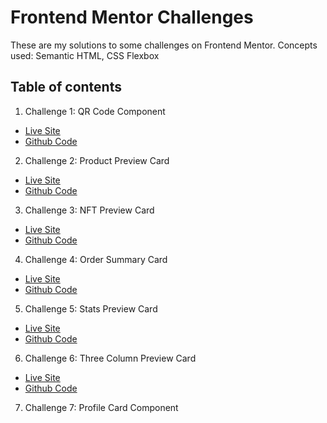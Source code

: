 # Frontend Mentor Challenges

These are my solutions to some challenges on Frontend Mentor. 
Concepts used: Semantic HTML, CSS Flexbox

## Table of contents

1. Challenge 1: QR Code Component 
  - [Live Site](https://63408701434e17007046575e--qrcodefrontendmentorpractice.netlify.app/)
  - [Github Code](https://github.com/Mikerniker/Frontend-Mentor-Challenges/tree/main/001%20QR%20Code%20Component)
2. Challenge 2: Product Preview Card
  - [Live Site](https://fementorproductperfumecomponent.netlify.app/)
  - [Github Code](https://github.com/Mikerniker/Frontend-Mentor-Challenges/tree/main/002%20Product%20Preview%20Card)
3. Challenge 3: NFT Preview Card
  - [Live Site](https://fementor-nft-preview-card.netlify.app/)
  - [Github Code](https://github.com/Mikerniker/Frontend-Mentor-Challenges/tree/main/003%20NFT%20Preview%20Card)
4. Challenge 4: Order Summary Card
  - [Live Site](https://fementor-order-summary-card.netlify.app/)
  - [Github Code](https://github.com/Mikerniker/Frontend-Mentor-Challenges/tree/main/004%20Order%20Summary%20Card)
5. Challenge 5: Stats Preview Card
  - [Live Site](https://fementor-stats-preview-card-component.netlify.app/)
  - [Github Code](https://github.com/Mikerniker/Frontend-Mentor-Challenges/tree/main/005%20Stats%20Preview%20Card)
6. Challenge 6: Three Column Preview Card
  - [Live Site](https://fementor3column-preview-card.netlify.app/)
  - [Github Code](https://github.com/Mikerniker/Frontend-Mentor-Challenges/tree/main/006%20Three_Column_Preview_Card)
7. Challenge 7: Profile Card Component
